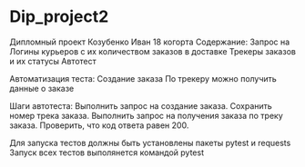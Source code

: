 # Dip_project2
Дипломный проект Козубенко Иван 18 когорта
Содержание:
Запрос на Логины курьеров с их количеством заказов в доставке
Трекеры заказов и их статусы
Автотест

Автоматизация теста:
Создание заказа
По трекеру можно получить данные о заказе

Шаги автотеста:
Выполнить запрос на создание заказа.
Сохранить номер трека заказа.
Выполнить запрос на получения заказа по треку заказа.
Проверить, что код ответа равен 200.

Для запуска тестов должны быть установлены пакеты pytest и requests
Запуск всех тестов выполянется командой pytest
